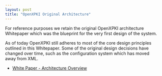 ```yaml
---
layout: post
title: "OpenXPKI Original Architecture"
---
```


For reference purposes we retain the original OpenXPKI
architecture Whitepaper which was the blueprint for the very first design
of the system.

As of today OpenXPKI still adheres to most of the core design principles
outlined in this Whitepaper. Some of the original design decisions
have changed over time, such as the configuration system which has
moved away from XML.

* [White Paper - Architecture Overview](/download/OpenXPKI-Architecture-Overview.pdf)

